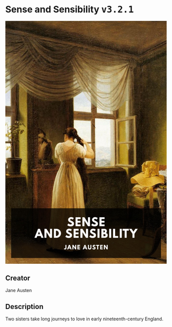 
# Sense and Sensibility <kbd>v3.2.1</kbd>

<center>
  <img src="./cover-1024.jpg"/>
</center>

## Creator
Jane Austen

## Description
Two sisters take long journeys to love in early nineteenth-century England.
